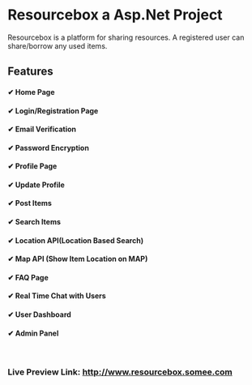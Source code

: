 # Resourcebox a Asp.Net Project
Resourcebox is a platform for sharing resources. A registered user can share/borrow any used items.

## Features
#### ✔ Home Page
#### ✔ Login/Registration Page
#### ✔ Email Verification
#### ✔ Password Encryption
#### ✔ Profile Page
#### ✔ Update Profile
#### ✔ Post Items
#### ✔ Search Items
#### ✔ Location API(Location Based Search)
#### ✔ Map API (Show Item Location on MAP)
#### ✔ FAQ Page
#### ✔ Real Time Chat with Users
#### ✔ User Dashboard
#### ✔ Admin Panel

<br />

### Live Preview Link: http://www.resourcebox.somee.com
